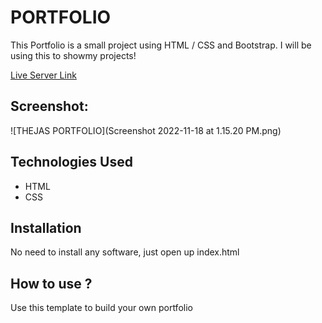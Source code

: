 # PORTFOLIO

This Portfolio is a small project using HTML / CSS and Bootstrap. I will be using this to showmy projects!

[Live Server Link](https://myportfolio.nmuonko.repl.co)

## Screenshot:
 ![THEJAS PORTFOLIO](Screenshot 2022-11-18 at 1.15.20 PM.png)


## Technologies Used

* HTML
* CSS

## Installation 

No need to install any software, just open up index.html

## How to use ?

Use this template to build your own portfolio 
